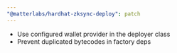 ```yaml
---
"@matterlabs/hardhat-zksync-deploy": patch
---
```


- Use configured wallet provider in the deployer class
- Prevent duplicated bytecodes in factory deps